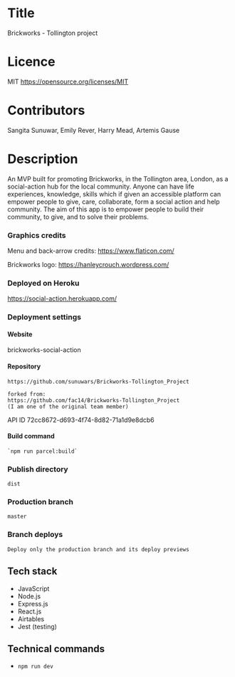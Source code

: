 # Title
Brickworks - Tollington project

# Licence
MIT https://opensource.org/licenses/MIT

# Contributors
Sangita Sunuwar,
Emily Rever,
Harry Mead,
Artemis Gause

# Description
An MVP built for promoting Brickworks, in the Tollington area, London, as a social-action hub for the local community.  Anyone can have life experiences, knowledge, skills which if given an accessible platform can empower people to give, care, collaborate, form a social action and help community.
The aim of this app is to empower people to build their community, to give, and to solve their problems.

### Graphics credits
Menu and back-arrow credits: https://www.flaticon.com/

Brickworks logo: https://hanleycrouch.wordpress.com/


### Deployed on Heroku
https://social-action.herokuapp.com/


### Deployment settings

#### Website
brickworks-social-action    

#### Repository
    https://github.com/sunuwars/Brickworks-Tollington_Project
    
    forked from:
    https://github.com/fac14/Brickworks-Tollington_Project
    (I am one of the original team member)
    
API ID
    72cc8672-d693-4f74-8d82-71a1d9e8dcb6



#### Build command
    `npm run parcel:build`

### Publish directory
    dist

### Production branch
    master

### Branch deploys
    Deploy only the production branch and its deploy previews

## Tech stack
* JavaScript
* Node.js
* Express.js
* React.js
* Airtables
* Jest (testing)

## Technical commands
* `npm run dev`
